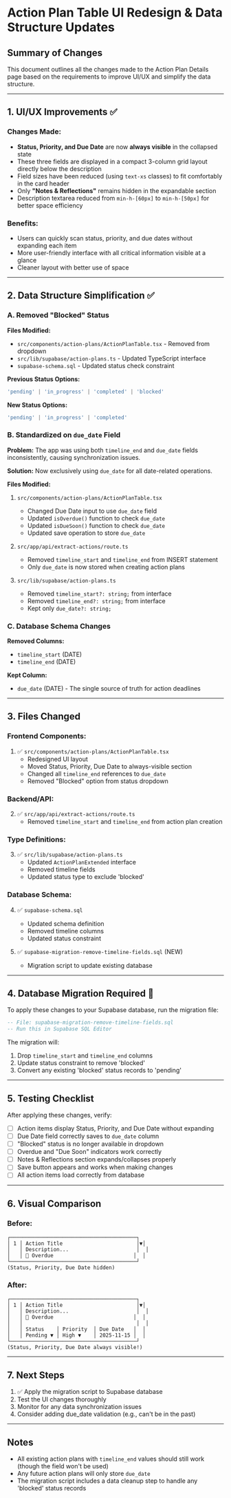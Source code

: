 # Action Plan Table UI Redesign & Data Structure Updates

## Summary of Changes

This document outlines all the changes made to the Action Plan Details page based on the requirements to improve UI/UX and simplify the data structure.

---

## 1. UI/UX Improvements ✅

### Changes Made:
- **Status, Priority, and Due Date** are now **always visible** in the collapsed state
- These three fields are displayed in a compact 3-column grid layout directly below the description
- Field sizes have been reduced (using `text-xs` classes) to fit comfortably in the card header
- Only **"Notes & Reflections"** remains hidden in the expandable section
- Description textarea reduced from `min-h-[60px]` to `min-h-[50px]` for better space efficiency

### Benefits:
- Users can quickly scan status, priority, and due dates without expanding each item
- More user-friendly interface with all critical information visible at a glance
- Cleaner layout with better use of space

---

## 2. Data Structure Simplification ✅

### A. Removed "Blocked" Status
**Files Modified:**
- `src/components/action-plans/ActionPlanTable.tsx` - Removed from dropdown
- `src/lib/supabase/action-plans.ts` - Updated TypeScript interface
- `supabase-schema.sql` - Updated status check constraint

**Previous Status Options:**
```typescript
'pending' | 'in_progress' | 'completed' | 'blocked'
```

**New Status Options:**
```typescript
'pending' | 'in_progress' | 'completed'
```

### B. Standardized on `due_date` Field
**Problem:** The app was using both `timeline_end` and `due_date` fields inconsistently, causing synchronization issues.

**Solution:** Now exclusively using `due_date` for all date-related operations.

**Files Modified:**
1. `src/components/action-plans/ActionPlanTable.tsx`
   - Changed Due Date input to use `due_date` field
   - Updated `isOverdue()` function to check `due_date`
   - Updated `isDueSoon()` function to check `due_date`
   - Updated save operation to store `due_date`

2. `src/app/api/extract-actions/route.ts`
   - Removed `timeline_start` and `timeline_end` from INSERT statement
   - Only `due_date` is now stored when creating action plans

3. `src/lib/supabase/action-plans.ts`
   - Removed `timeline_start?: string;` from interface
   - Removed `timeline_end?: string;` from interface
   - Kept only `due_date?: string;`

### C. Database Schema Changes

**Removed Columns:**
- `timeline_start` (DATE)
- `timeline_end` (DATE)

**Kept Column:**
- `due_date` (DATE) - The single source of truth for action deadlines

---

## 3. Files Changed

### Frontend Components:
1. ✅ `src/components/action-plans/ActionPlanTable.tsx`
   - Redesigned UI layout
   - Moved Status, Priority, Due Date to always-visible section
   - Changed all `timeline_end` references to `due_date`
   - Removed "Blocked" option from status dropdown

### Backend/API:
2. ✅ `src/app/api/extract-actions/route.ts`
   - Removed `timeline_start` and `timeline_end` from action plan creation

### Type Definitions:
3. ✅ `src/lib/supabase/action-plans.ts`
   - Updated `ActionPlanExtended` interface
   - Removed timeline fields
   - Updated status type to exclude 'blocked'

### Database Schema:
4. ✅ `supabase-schema.sql`
   - Updated schema definition
   - Removed timeline columns
   - Updated status constraint

5. ✅ `supabase-migration-remove-timeline-fields.sql` (NEW)
   - Migration script to update existing database

---

## 4. Database Migration Required 🚨

To apply these changes to your Supabase database, run the migration file:

```sql
-- File: supabase-migration-remove-timeline-fields.sql
-- Run this in Supabase SQL Editor
```

The migration will:
1. Drop `timeline_start` and `timeline_end` columns
2. Update status constraint to remove 'blocked'
3. Convert any existing 'blocked' status records to 'pending'

---

## 5. Testing Checklist

After applying these changes, verify:

- [ ] Action items display Status, Priority, and Due Date without expanding
- [ ] Due Date field correctly saves to `due_date` column
- [ ] "Blocked" status is no longer available in dropdown
- [ ] Overdue and "Due Soon" indicators work correctly
- [ ] Notes & Reflections section expands/collapses properly
- [ ] Save button appears and works when making changes
- [ ] All action items load correctly from database

---

## 6. Visual Comparison

### Before:
```
┌─────────────────────────────────────────┐
│ 1 │ Action Title                        │▼│
│   │ Description...                      │  │
│   │ 🔴 Overdue                          │  │
└─────────────────────────────────────────┘
(Status, Priority, Due Date hidden)
```

### After:
```
┌─────────────────────────────────────────┐
│ 1 │ Action Title                        │▼│
│   │ Description...                      │  │
│   │ 🔴 Overdue                          │  │
│   │                                     │  │
│   │ Status    │ Priority  │ Due Date   │  │
│   │ Pending ▼ │ High ▼    │ 2025-11-15 │  │
└─────────────────────────────────────────┘
(Status, Priority, Due Date always visible!)
```

---

## 7. Next Steps

1. ✅ Apply the migration script to Supabase database
2. Test the UI changes thoroughly
3. Monitor for any data synchronization issues
4. Consider adding due_date validation (e.g., can't be in the past)

---

## Notes

- All existing action plans with `timeline_end` values should still work (though the field won't be used)
- Any future action plans will only store `due_date`
- The migration script includes a data cleanup step to handle any 'blocked' status records
